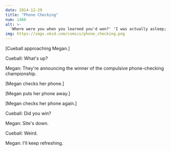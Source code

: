 ```yaml
---
date: 2014-12-29
title: "Phone Checking"
num: 1466
alt: >-
  'Where were you when you learned you'd won?' 'I was actually asleep; I woke up when I refreshed the webite and saw the news.'
img: https://imgs.xkcd.com/comics/phone_checking.png
---
```

[Cueball approaching Megan.]

Cueball: What's up?

Megan: They're announcing the winner of the compulsive phone-checking championship.

[Megan checks her phone.]

[Megan puts her phone away.]

[Megan checks her phone again.]

Cueball: Did you win?

Megan: Site's down.

Cueball: Weird.

Megan: I'll keep refreshing.